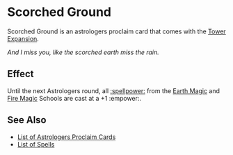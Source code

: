 # Scorched Ground

Scorched Ground is an astrologers proclaim card that comes with the [Tower Expansion](../content.md).

*And I miss you, like the scorched earth miss the rain.*


## Effect

Until the next Astrologers round, all [:spellpower:](../spells.md) from the [Earth Magic](../spells/school_of_earth_magic.md) and [Fire Magic](../spells/school_of_fire_magic.md) Schools are cast at a +1 :empower:.


## See Also

- [List of Astrologers Proclaim Cards](../astrologers_proclaim.md)
- [List of Spells](../spells.md)
